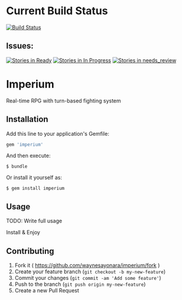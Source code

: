 # Current Build Status
[![Build Status](https://travis-ci.org/waynesayonara/imperium.svg?branch=master)](https://travis-ci.org/waynesayonara/imperium)

## Issues:
[![Stories in Ready](https://badge.waffle.io/waynesayonara/imperium.png?label=ready&title=Ready%20to%20be%20worked%20on)](https://waffle.io/waynesayonara/imperium)
[![Stories in In Progress](https://badge.waffle.io/waynesayonara/imperium.png?label=In%20Progress&title=In%20Progress)](https://waffle.io/waynesayonara/imperium)
[![Stories in needs_review](https://badge.waffle.io/waynesayonara/imperium.png?label=needs_review&title=Needs%20Code%20Review)](https://waffle.io/waynesayonara/imperium)

# Imperium

Real-time RPG with turn-based fighting system

## Installation

Add this line to your application's Gemfile:

```ruby
gem 'imperium'
```

And then execute:

    $ bundle

Or install it yourself as:

    $ gem install imperium

## Usage

TODO: Write full usage

Install & Enjoy

## Contributing

1. Fork it ( https://github.com/waynesayonara/imperium/fork )
2. Create your feature branch (`git checkout -b my-new-feature`)
3. Commit your changes (`git commit -am 'Add some feature'`)
4. Push to the branch (`git push origin my-new-feature`)
5. Create a new Pull Request
